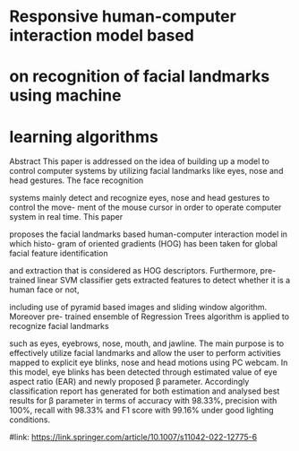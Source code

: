 # Responsive human-computer interaction model based
# on recognition of facial landmarks using machine
# learning algorithms

Abstract
This paper is addressed on the idea of building up a model to control computer systems
by utilizing facial landmarks like eyes, nose and head gestures. The face recognition

systems mainly detect and recognize eyes, nose and head gestures to control the move-
ment of the mouse cursor in order to operate computer system in real time. This paper

proposes the facial landmarks based human-computer interaction model in which histo-
gram of oriented gradients (HOG) has been taken for global facial feature identification

and extraction that is considered as HOG descriptors. Furthermore, pre-trained linear
SVM classifier gets extracted features to detect whether it is a human face or not,

including use of pyramid based images and sliding window algorithm. Moreover pre-
trained ensemble of Regression Trees algorithm is applied to recognize facial landmarks

such as eyes, eyebrows, nose, mouth, and jawline. The main purpose is to effectively
utilize facial landmarks and allow the user to perform activities mapped to explicit eye
blinks, nose and head motions using PC webcam. In this model, eye blinks has been
detected through estimated value of eye aspect ratio (EAR) and newly proposed β
parameter. Accordingly classification report has generated for both estimation and
analysed best results for β parameter in terms of accuracy with 98.33%, precision with
100%, recall with 98.33% and F1 score with 99.16% under good lighting conditions.

#link: https://link.springer.com/article/10.1007/s11042-022-12775-6 